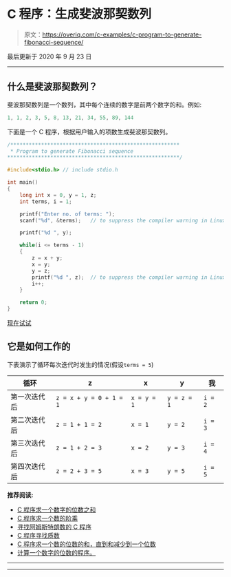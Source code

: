 # C 程序：生成斐波那契数列

> 原文：<https://overiq.com/c-examples/c-program-to-generate-fibonacci-sequence/>

最后更新于 2020 年 9 月 23 日

* * *

## 什么是斐波那契数列？

斐波那契数列是一个数列，其中每个连续的数字是前两个数字的和。例如:

```c
1, 1, 2, 3, 5, 8, 13, 21, 34, 55, 89, 144

```

下面是一个 C 程序，根据用户输入的项数生成斐波那契数列。

```c
/*******************************************************
 * Program to generate Fibonacci sequence
********************************************************/

#include<stdio.h> // include stdio.h

int main()
{
    long int x = 0, y = 1, z;       
    int terms, i = 1;

    printf("Enter no. of terms: ");
    scanf("%d", &terms);   // to suppress the compiler warning in Linux replace %d with %zu

    printf("%d ", y);

    while(i <= terms - 1)
    {
        z = x + y;
        x = y;
        y = z;
        printf("%d ", z);  // to suppress the compiler warning in Linux replace %d with %zu
        i++;
    }

    return 0;
}

```

[现在试试](https://overiq.com/c-online-compiler/pkr/)

## 它是如何工作的

下表演示了循环每次迭代时发生的情况(假设`terms = 5`)

| 循环 | z | x | y | 我 |
| --- | --- | --- | --- | --- |
| 第一次迭代后 | `z = x + y = 0 + 1 = 1` | `x = y = 1` | `y = z = 1` | `i = 2` |
| 第二次迭代后 | `z = 1 + 1 = 2` | `x = 1` | `y = 2` | `i = 3` |
| 第三次迭代后 | `z = 1 + 2 = 3` | `x = 2` | `y = 3` | `i = 4` |
| 第四次迭代后 | `z = 2 + 3 = 5` | `x = 3` | `y = 5` | `i = 5` |

**推荐阅读:**

*   [C 程序求一个数字的位数之和](/c-examples/c-program-to-find-the-sum-of-digits-of-a-number/)
*   [C 程序求一个数的阶乘](/c-examples/c-program-to-find-the-factorial-of-a-number/)
*   [寻找阿姆斯特朗数的 C 程序](/c-examples/c-program-to-find-armstrong-numbers/)
*   [C 程序寻找质数](/c-examples/c-program-to-find-prime-numbers/)
*   [C 程序求一个数的位数的和，直到和减少到一个位数](/c-examples/c-program-to-find-the-sum-of-the-digits-of-a-number-untill-the-sum-is-reduced-to-a-single-digit/)
*   [计算一个数字的位数的程序。](/c-examples/c-program-to-count-number-of-digits-in-a-number/)

* * *

* * *